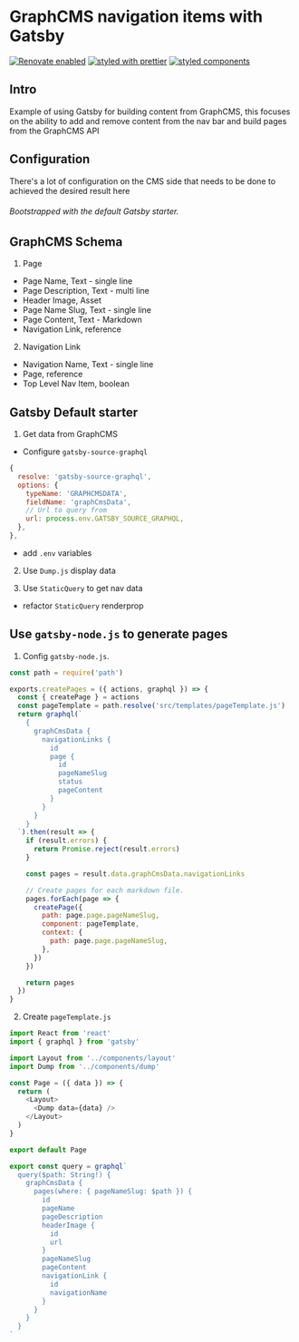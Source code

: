 # GraphCMS navigation items with Gatsby

[![Renovate enabled](https://img.shields.io/badge/renovate-enabled-brightgreen.svg)](https://renovatebot.com/)
[![styled with prettier](https://img.shields.io/badge/styled_with-prettier-ff69b4.svg)](https://github.com/prettier/prettier)
[![styled components](https://img.shields.io/badge/style-%F0%9F%92%85%20styled--components-orange.svg?colorB=daa357&colorA=db748e)](https://github.com/styled-components/styled-components)

## Intro

Example of using Gatsby for building content from GraphCMS, this
focuses on the ability to add and remove content from the nav bar and
build pages from the GraphCMS API

## Configuration

There's a lot of configuration on the CMS side that needs to be done
to achieved the desired result here

###### Bootstrapped with the default Gatsby starter.

## GraphCMS Schema

1. Page

- Page Name, Text - single line
- Page Description, Text - multi line
- Header Image, Asset
- Page Name Slug, Text - single line
- Page Content, Text - Markdown
- Navigation Link, reference

2. Navigation Link

- Navigation Name, Text - single line
- Page, reference
- Top Level Nav Item, boolean

## Gatsby Default starter

1. Get data from GraphCMS

- Configure `gatsby-source-graphql`

```js
{
  resolve: 'gatsby-source-graphql',
  options: {
    typeName: 'GRAPHCMSDATA',
    fieldName: 'graphCmsData',
    // Url to query from
    url: process.env.GATSBY_SOURCE_GRAPHQL,
  },
},
```

- add `.env` variables

2. Use `Dump.js` display data

3. Use `StaticQuery` to get nav data

- refactor `StaticQuery` renderprop

## Use `gatsby-node.js` to generate pages

1. Config `gatsby-node.js`.

```js
const path = require('path')

exports.createPages = ({ actions, graphql }) => {
  const { createPage } = actions
  const pageTemplate = path.resolve('src/templates/pageTemplate.js')
  return graphql(`
    {
      graphCmsData {
        navigationLinks {
          id
          page {
            id
            pageNameSlug
            status
            pageContent
          }
        }
      }
    }
  `).then(result => {
    if (result.errors) {
      return Promise.reject(result.errors)
    }

    const pages = result.data.graphCmsData.navigationLinks

    // Create pages for each markdown file.
    pages.forEach(page => {
      createPage({
        path: page.page.pageNameSlug,
        component: pageTemplate,
        context: {
          path: page.page.pageNameSlug,
        },
      })
    })

    return pages
  })
}
```

2. Create `pageTemplate.js`

```js
import React from 'react'
import { graphql } from 'gatsby'

import Layout from '../components/layout'
import Dump from '../components/dump'

const Page = ({ data }) => {
  return (
    <Layout>
      <Dump data={data} />
    </Layout>
  )
}

export default Page

export const query = graphql`
  query($path: String!) {
    graphCmsData {
      pages(where: { pageNameSlug: $path }) {
        id
        pageName
        pageDescription
        headerImage {
          id
          url
        }
        pageNameSlug
        pageContent
        navigationLink {
          id
          navigationName
        }
      }
    }
  }
`
```

